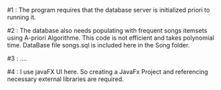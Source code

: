 #1 : The program requires that the database server is initialized priori to running it.

#2 : The database also needs populating with frequent songs itemsets using A-priori Algorithme. This code is not efficient and takes polynomial time. DataBase file songs.sql is included here in the Song folder.

#3 : ....

#4 : I use javaFX UI here. So creating a JavaFx Project and referencing necessary external libraries are required.
